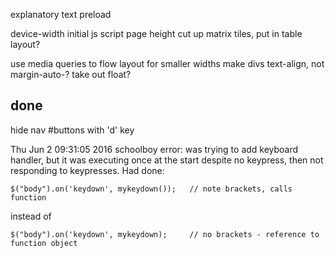 explanatory text
preload

device-width initial
js script page height
cut up matrix tiles, put in table layout?

use media queries to flow layout for smaller widths
make divs text-align, not margin-auto-?
take out float?









## done

hide nav #buttons with 'd' key

Thu Jun  2 09:31:05 2016
schoolboy error:
was trying to add keyboard handler, but it was executing once at the start despite no keypress, then not responding to keypresses. Had done:

    $("body").on('keydown', mykeydown());   // note brackets, calls function

instead of 

    $("body").on('keydown', mykeydown);     // no brackets - reference to function object
